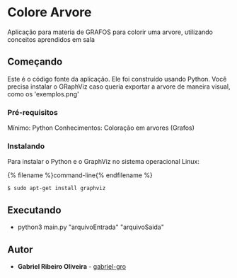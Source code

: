 # Colore Arvore

Aplicação para materia de GRAFOS para colorir uma arvore, utilizando conceitos aprendidos em sala

## Começando

Este é o código fonte da aplicação. Ele foi construído usando Python. Você precisa instalar o GRaphViz caso queria exportar a arvore de maneira visual, como os 'exemplos.png'

### Pré-requisitos

Mínimo: Python
Conhecimentos: Coloração em arvores (Grafos)

### Instalando

Para instalar o Python e o GraphViz no sistema operacional Linux:

{% filename %}command-line{% endfilename %}

    $ sudo apt-get install graphviz

## Executando

* python3 main.py "arquivoEntrada" "arquivoSaida"

## Autor

* **Gabriel Ribeiro Oliveira** - [gabriel-gro](https://github.com/gabriel-gro)
